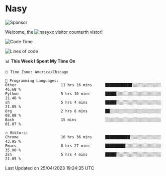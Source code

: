 # Nasy

<!--
<p align="center">
<img height="200" src="https://github-readme-stats.vercel.app/api?username=nasyxx&count_private=true&show_icons=true&theme=dracula&include_all_commits=true"/>
<img height="200" src="https://github-readme-stats.vercel.app/api/top-langs/?username=nasyxx&theme=dracula&hide=html,jupyter+notebook&count_private=true&show_icons=true"/>
</p>

  
----------------
-->

![Sponsor](https://img.shields.io/static/v1.svg?label=Sponsor&message=%E2%9D%A4&logo=GitHub&style=flat&color=pink)
 
Welcome, the ![nasyxx visitor counter](https://count.getloli.com/get/@nasyxx?theme=rule34)th vistor!
 
<!--START_SECTION:waka-->
![Code Time](http://img.shields.io/badge/Code%20Time-3%2C446%20hrs%2013%20mins-blue)

![Lines of code](https://img.shields.io/badge/From%20Hello%20World%20I%27ve%20Written-6.2%20million%20lines%20of%20code-blue)

📊 **This Week I Spent My Time On** 

```text
🕑︎ Time Zone: America/Chicago

💬 Programming Languages: 
Other                    11 hrs 16 mins      ████████████░░░░░░░░░░░░░   46.68 % 
Python                   5 hrs 10 mins       █████░░░░░░░░░░░░░░░░░░░░   21.46 % 
sh                       5 hrs 4 mins        █████░░░░░░░░░░░░░░░░░░░░   21.05 % 
Org                      2 hrs 8 mins        ██░░░░░░░░░░░░░░░░░░░░░░░   08.88 % 
Bash                     15 mins             ░░░░░░░░░░░░░░░░░░░░░░░░░   01.07 % 

🔥 Editors: 
Chrome                   10 hrs 36 mins      ███████████░░░░░░░░░░░░░░   43.95 % 
Emacs                    8 hrs 27 mins       █████████░░░░░░░░░░░░░░░░   35.00 % 
Zsh                      5 hrs 4 mins        █████░░░░░░░░░░░░░░░░░░░░   21.05 % 
```


 Last Updated on 25/04/2023 19:24:35 UTC
<!--END_SECTION:waka-->

<!-- ![visitors](https://visitor-badge.laobi.icu/badge?page_id=nasyxx.nasyxx) -->
